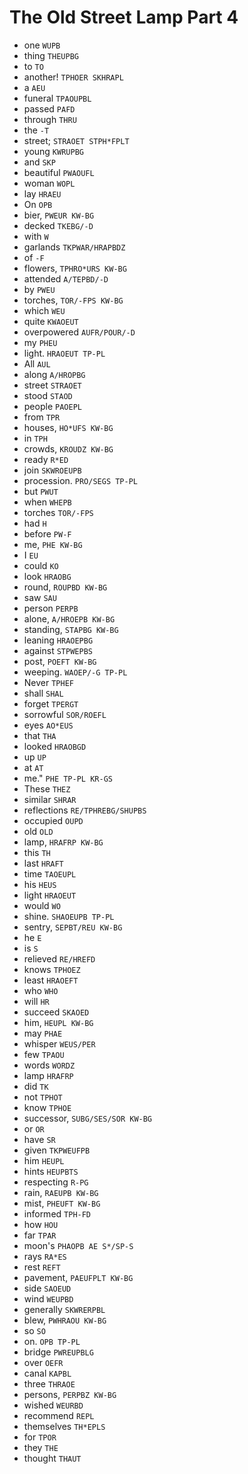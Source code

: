 # The Old Street Lamp Part 4

* one `WUPB`
* thing `THEUPBG`
* to `TO`
* another! `TPHOER SKHRAPL`
* a `AEU`
* funeral `TPAOUPBL`
* passed `PAFD`
* through `THRU`
* the `-T`
* street; `STRAOET STPH*FPLT`
* young `KWRUPBG`
* and `SKP`
* beautiful `PWAOUFL`
* woman `WOPL`
* lay `HRAEU`
* On `OPB`
* bier, `PWEUR KW-BG`
* decked `TKEBG/-D`
* with `W`
* garlands `TKPWAR/HRAPBDZ`
* of `-F`
* flowers, `TPHRO*URS KW-BG`
* attended `A/TEPBD/-D`
* by `PWEU`
* torches, `TOR/-FPS KW-BG`
* which `WEU`
* quite `KWAOEUT`
* overpowered `AUFR/POUR/-D`
* my `PHEU`
* light. `HRAOEUT TP-PL`
* All `AUL`
* along `A/HROPBG`
* street `STRAOET`
* stood `STAOD`
* people `PAOEPL`
* from `TPR`
* houses, `HO*UFS KW-BG`
* in `TPH`
* crowds, `KROUDZ KW-BG`
* ready `R*ED`
* join `SKWROEUPB`
* procession. `PRO/SEGS TP-PL`
* but `PWUT`
* when `WHEPB`
* torches `TOR/-FPS`
* had `H`
* before `PW-F`
* me, `PHE KW-BG`
* I `EU`
* could `KO`
* look `HRAOBG`
* round, `ROUPBD KW-BG`
* saw `SAU`
* person `PERPB`
* alone, `A/HROEPB KW-BG`
* standing, `STAPBG KW-BG`
* leaning `HRAOEPBG`
* against `STPWEPBS`
* post, `POEFT KW-BG`
* weeping. `WAOEP/-G TP-PL`
* Never `TPHEF`
* shall `SHAL`
* forget `TPERGT`
* sorrowful `SOR/ROEFL`
* eyes `AO*EUS`
* that `THA`
* looked `HRAOBGD`
* up `UP`
* at `AT`
* me." `PHE TP-PL KR-GS`
* These `THEZ`
* similar `SHRAR`
* reflections `RE/TPHREBG/SHUPBS`
* occupied `OUPD`
* old `OLD`
* lamp, `HRAFRP KW-BG`
* this `TH`
* last `HRAFT`
* time `TAOEUPL`
* his `HEUS`
* light `HRAOEUT`
* would `WO`
* shine. `SHAOEUPB TP-PL`
* sentry, `SEPBT/REU KW-BG`
* he `E`
* is `S`
* relieved `RE/HREFD`
* knows `TPHOEZ`
* least `HRAOEFT`
* who `WHO`
* will `HR`
* succeed `SKAOED`
* him, `HEUPL KW-BG`
* may `PHAE`
* whisper `WEUS/PER`
* few `TPAOU`
* words `WORDZ`
* lamp `HRAFRP`
* did `TK`
* not `TPHOT`
* know `TPHOE`
* successor, `SUBG/SES/SOR KW-BG`
* or `OR`
* have `SR`
* given `TKPWEUFPB`
* him `HEUPL`
* hints `HEUPBTS`
* respecting `R-PG`
* rain, `RAEUPB KW-BG`
* mist, `PHEUFT KW-BG`
* informed `TPH-FD`
* how `HOU`
* far `TPAR`
* moon's `PHAOPB AE S*/SP-S`
* rays `RA*ES`
* rest `REFT`
* pavement, `PAEUFPLT KW-BG`
* side `SAOEUD`
* wind `WEUPBD`
* generally `SKWRERPBL`
* blew, `PWHRAOU KW-BG`
* so `SO`
* on. `OPB TP-PL`
* bridge `PWREUPBLG`
* over `OEFR`
* canal `KAPBL`
* three `THRAOE`
* persons, `PERPBZ KW-BG`
* wished `WEURBD`
* recommend `REPL`
* themselves `TH*EPLS`
* for `TPOR`
* they `THE`
* thought `THAUT`
